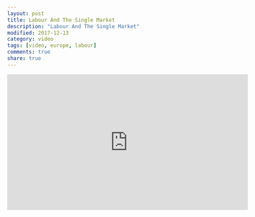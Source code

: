 ```yaml
---
layout: post
title: Labour And The Single Market
description: "Labour And The Single Market"
modified: 2017-12-13
category: video
tags: [video, europe, labour]
comments: true
share: true
---
```


<iframe width="560" height="315" src="https://www.youtube.com/embed/-_lsETRKpGA" frameborder="0" allow="accelerometer; autoplay; encrypted-media; gyroscope; picture-in-picture" allowfullscreen></iframe>
